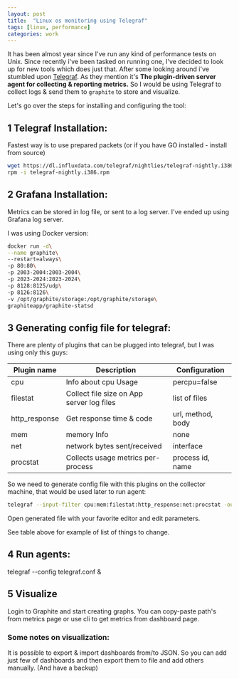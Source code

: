 ```yaml
---
layout: post
title:  "Linux os monitoring using Telegraf"
tags: [linux, performance]
categories: work
---
```


It has been almost year since I've run any kind of performance tests on Unix. Since recently i've been tasked on running one, I've decided to look up for new tools which does just that.
After some looking around i've stumbled upon [Telegraf][telegraf-link]. As they mention it's __The plugin-driven server agent for collecting & reporting metrics.__
So I would be using Telegraf to collect logs & send them to `graphite` to store and visualize. 


Let's go over the steps for installing and configuring the tool:

## 1 Telegraf Installation:
Fastest way is to use prepared packets (or if you have GO installed - install from source)
```bash
wget https://dl.influxdata.com/telegraf/nightlies/telegraf-nightly.i386.rpm &&\
rpm -i telegraf-nightly.i386.rpm
```
 
## 2 Grafana Installation:
Metrics can be stored in log file, or sent to a log server. I've ended up using Grafana log server.

I was using Docker version:

```bash
docker run -d\
--name graphite\
--restart=always\
-p 80:80\
-p 2003-2004:2003-2004\
-p 2023-2024:2023-2024\
-p 8128:8125/udp\
-p 8126:8126\
-v /opt/graphite/storage:/opt/graphite/storage\
graphiteapp/graphite-statsd
```

## 3 Generating config file for telegraf:
There are plenty of plugins that can be plugged into telegraf, but I was using only this guys:

| Plugin name   | Description                               | Configuration     |
| ------------- | ----------------------------------------- | ----------------- |
| cpu           | Info about cpu Usage                      | percpu=false      |
| filestat      | Collect file size on App server log files | list of files     |
| http_response | Get response time & code                  | url, method, body |
| mem           | memory Info                               | none              |
| net           | network bytes sent/received               | interface         |
| procstat      | Collects usage metrics per-process        | process id, name  |



So we need to generate config file with this plugins on the collector machine, that would be used later to run agent:

```bash
telegraf --input-filter cpu:mem:filestat:http_response:net:procstat -outputfilter graphite config > telegraf.conf
```

Open generated file with your favorite editor and edit parameters.

See table above for example of list of things to change. 

## 4 Run agents: 

telegraf --config telegraf.conf &

## 5 Visualize
Login to Graphite and start creating graphs. You can copy-paste path's from metrics page or use cli to get metrics from dashboard page.

### Some notes on visualization:
It is possible to export & import dashboards from/to JSON. So you can add just few of dashboards and then export them to file and add others manually. (And have a backup)









[telegraf-link]: https://github.com/influxdata/telegraf